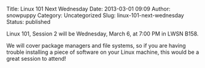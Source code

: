 Title: Linux 101 Next Wednesday
Date: 2013-03-01 09:09
Author: snowpuppy
Category: Uncategorized
Slug: linux-101-next-wednesday
Status: published

Linux 101, Session 2 will be Wednesday, March 6, at 7:00 PM in LWSN
B158.

We will cover package managers and file systems, so if you are having
trouble installing a piece of software on your Linux machine, this would
be a great session to attend!
